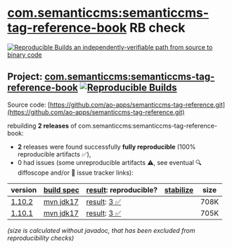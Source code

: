 [com.semanticcms:semanticcms-tag-reference-book](https://central.sonatype.com/artifact/com.semanticcms/semanticcms-tag-reference-book/versions) RB check
=======

[![Reproducible Builds](https://reproducible-builds.org/images/logos/rb.svg) an independently-verifiable path from source to binary code](https://reproducible-builds.org/)

## Project: [com.semanticcms:semanticcms-tag-reference-book](https://central.sonatype.com/artifact/com.semanticcms/semanticcms-tag-reference-book/versions) [![Reproducible Builds](https://img.shields.io/endpoint?url=https://raw.githubusercontent.com/jvm-repo-rebuild/reproducible-central/master/content/com/semanticcms/semanticcms-tag-reference-book/badge.json)](https://github.com/jvm-repo-rebuild/reproducible-central/blob/master/content/com/semanticcms/semanticcms-tag-reference-book/README.md)

Source code: [https://github.com/ao-apps/semanticcms-tag-reference.git](https://github.com/ao-apps/semanticcms-tag-reference.git)

rebuilding **2 releases** of com.semanticcms:semanticcms-tag-reference-book:
- **2** releases were found successfully **fully reproducible** (100% reproducible artifacts :white_check_mark:),
- 0 had issues (some unreproducible artifacts :warning:, see eventual :mag: diffoscope and/or :memo: issue tracker links):

| version | [build spec](/BUILDSPEC.md) | [result](https://reproducible-builds.org/docs/jvm/): reproducible? | [stabilize](https://github.com/google/oss-rebuild/blob/main/cmd/stabilize/README.md) | size |
| -- | --------- | ------ | ------ | -- |
| [1.10.2](https://central.sonatype.com/artifact/com.semanticcms/semanticcms-tag-reference-book/1.10.2/pom) | [mvn jdk17](semanticcms-tag-reference-book-1.10.2.buildspec) | [result](semanticcms-tag-reference-book-1.10.2.buildinfo): [3 :white_check_mark: ](semanticcms-tag-reference-book-1.10.2.buildcompare) | | 708K |
| [1.10.1](https://central.sonatype.com/artifact/com.semanticcms/semanticcms-tag-reference-book/1.10.1/pom) | [mvn jdk17](semanticcms-tag-reference-book-1.10.1.buildspec) | [result](semanticcms-tag-reference-book-1.10.1.buildinfo): [3 :white_check_mark: ](semanticcms-tag-reference-book-1.10.1.buildcompare) | | 705K |

<i>(size is calculated without javadoc, that has been excluded from reproducibility checks)</i>
